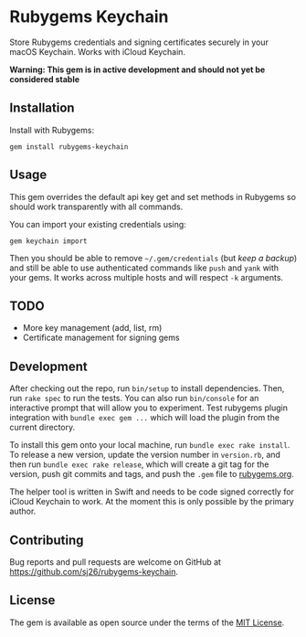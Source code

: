 # Rubygems Keychain

Store Rubygems credentials and signing certificates securely in your macOS Keychain. Works with iCloud Keychain.

**Warning: This gem is in active development and should not yet be considered stable**

## Installation

Install with Rubygems:

```
gem install rubygems-keychain
```

## Usage

This gem overrides the default api key get and set methods in Rubygems so should work transparently with all commands.

You can import your existing credentials using:

```
gem keychain import
```

Then you should be able to remove `~/.gem/credentials` (but _keep a backup_) and still be able to use authenticated commands like `push` and `yank` with your gems. It works across multiple hosts and will respect `-k` arguments.

## TODO

- More key management (add, list, rm)
- Certificate management for signing gems

## Development

After checking out the repo, run `bin/setup` to install dependencies. Then, run `rake spec` to run the tests. You can also run `bin/console` for an interactive prompt that will allow you to experiment. Test rubygems plugin integration with `bundle exec gem ...` which will load the plugin from the current directory.

To install this gem onto your local machine, run `bundle exec rake install`. To release a new version, update the version number in `version.rb`, and then run `bundle exec rake release`, which will create a git tag for the version, push git commits and tags, and push the `.gem` file to [rubygems.org](https://rubygems.org).

The helper tool is written in Swift and needs to be code signed correctly for iCloud Keychain to work. At the moment this is only possible by the primary author.

## Contributing

Bug reports and pull requests are welcome on GitHub at https://github.com/sj26/rubygems-keychain.

## License

The gem is available as open source under the terms of the [MIT License](https://opensource.org/licenses/MIT).
